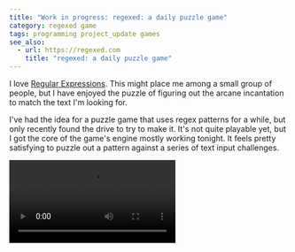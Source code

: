 ```yaml
---
title: "Work in progress: regexed: a daily puzzle game"
category: regexed game
tags: programming project_update games
see_also:
  - url: https://regexed.com
    title: "regexed: a daily puzzle game"
---
```


I love [Regular Expressions][mdn]. This might place me among a small group of people, but I have enjoyed the puzzle of figuring out the arcane incantation to match the text I'm looking for.

I've had the idea for a puzzle game that uses regex patterns for a while, but only recently found the drive to try to make it. It's not quite playable yet, but I got the core of the game's engine mostly working tonight. It feels pretty satisfying to puzzle out a pattern against a series of text input challenges.

<video alt="Video demonstration of a regexed puzzle being played; the focus is on three stacked sections: challenges, pattern input, and attempts; as the player types out a pattern and submits it, a new challenge is revealed; as the player continues to edit the pattern, the matched text is highlighted in real time; as the player makes attempts, the results of which challenges are successful and which failed are recorded" controls>
  <source src="/assets/regexed/early-wip.mp4" type="video/mp4">
  Your browser does not support the video tag.
</video>

[mdn]: https://developer.mozilla.org/en-US/docs/Web/JavaScript/Guide/Regular_expressions
